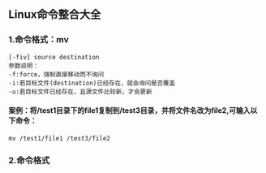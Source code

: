 ## Linux命令整合大全

### 1.命令格式：mv
```
[-fiv] source destination
参数说明：
-f:force，强制直接移动而不询问
-i:若目标文件(destination)已经存在，就会询问是否覆盖
-u:若目标文件已经存在，且源文件比较新，才会更新
```

#### 案例：将/test1目录下的file1复制到/test3目录，并将文件名改为file2,可输入以下命令：

```
mv /test1/file1 /test3/file2
```

### 2.命令格式


